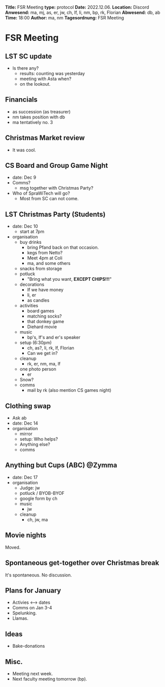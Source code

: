 **Title:** FSR Meeting
**type:** protocol
**Date:** 2022.12.06.
**Location:** Discord
**Anwesend:** ma, mj, as, er, jw, ch, lf, li, nm, bp, rk, Florian
**Abwesend:** db, ab
**Time:** 18:00
**Author:** ma, nm
**Tagesordnung:** FSR Meeting
# FSR Meeting

## LST SC update

- Is there any?
    - results: counting was yesterday
    - meeting with Asta when?
    - on the lookout.

## Financials

- as succession (as treasurer)
- nm takes position with db
- ma tentatively no. 3

## Christmas Market review

- It was cool.

## CS Board and Group Game Night

- date: Dec 9
- Comms?
    - msg together with Christmas Party?
- Who of SpraWiTech will go?
    - Most from SC can not come.

## LST Christmas Party (Students)

- date: Dec 10
    - start at 7pm
- organisation
    - buy drinks
        - bring Pfand back on that occasion.
        - kegs from Netto?
        - Meet 4pm at Coli
        - ma, and some others
    - snacks from storage
    - potluck
        - "Bring what you want, **EXCEPT CHIPS!!!**"
    - decorations
        - If we have money
        - li, er
        - as candles
    - activities
        - board games
        - matching socks?
        - that donkey game
        - Diehard movie
    - music
        - bp's, lf's and er's speaker
    - setup (6:30pm)
        - ch, as?, li, rk, lf, Florian
        - Can we get in?
    - cleanup
        - rk, er, nm, ma, lf
    - one photo person
        - er
    - Snow?
    - comms
        - mail by rk (also mention CS games night)

## Clothing swap

- Ask ab
- date: Dec 14
- organisation
    - mirror
    - setup: Who helps?
    - Anything else?
    - comms

## Anything but Cups (ABC) @Zymma

- date: Dec 17
- organisation
    - Judge: jw
    - potluck / BYOB-BYOF
    - google form by ch
    - music
        - jw
    - cleanup
        - ch, jw, ma

## Movie nights

Moved.
<!--- date(s): when? This December?
- Location?
    - Campus?
    - Zymma?
- organisation
    - Who leads?
    - equipment
    - movie choice-->

## Spontaneous get-together over Christmas break

It's spontaneous. No discussion.
<!--- date: when? This December?
- Do we want to keep this open?
- Who is around during Christmas?-->

## Plans for January

- Activies <--> dates
- Comms on Jan 3-4
- Spelunking.
- Llamas.

## Ideas

- Bake-donations

## Misc.

- Meeting next week.
- Next faculty meeting tomorrow (bp).

